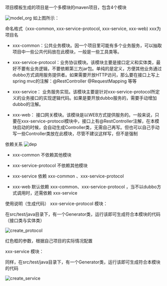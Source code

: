 项目模板生成的项目是一个多模块的maven项目，包含4个模块

![model_org](images/model_org.png)
如上图所示：

命名格式（xxx-common, xxx-service-protocol, xxx-service, xxx-web) xxx为项目名

 - xxx-common：公共业务模块。因一个项目里可能有多个业务服务，可以抽取项目中一些公共代码放在此模块，一般是一些工具类等。

 - xxx-service-protocol：业务协议模块。该模块主要是接口定义和实体类，最好不要有业务逻辑，不要依赖第三方jar包。单纯的是定义，方便其他业务通过dubbo方式调用服务提供者。如果需要开放HTTP访问，那么要在接口上写上spring mvc的注解：@RestController  @RequestMapping 等等

 - xxx-service：  业务服务实现。该模块主要是针对xxx-service-protocol所定义的业务接口的实现逻辑代码。如果是要开放dubbo服务的，需要手动增加dubbo的注解。

 - xxx-web： 接口网关模块。该模块是以WEB方式提供服务的。一般来说，只要在xxx-service-protocol模块中，接口上有@RestController注解，在本模块启动的时候，会自动生成Controller类，无需自己再写。但也可以自己手动写一些Controller类放在此模块，尽管不建议这样写，但不是强制



依赖关系
![dep](images/dep.png)
- xxx-common 不依赖其他模块

- xxx-service-protocol 不依赖其他模块

- xxx-service 依赖 xxx-common 、xxx-service-protocol

- xxx-web 默认依赖 xxx-common、xxx-service-protocol ，当不以dubbo方式调用时，还需依赖 xxx-service



使用说明（生成代码）
xxx-service-protocol 模块：

在src/test/java目录下，有一个Generator类，运行该即可生成符合本模块的代码（接口类与实体类）

![create_protocol](images/create_protocol.png)

红色框的参数，根据自己项目的实际情况配置



xxx-service 模块：

同样，在src/test/java目录下，有一个Generator类，运行该即可生成符合本模块的代码

![create_service](images/create_service.png)

